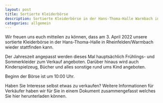 ```yaml
---
layout: post
title: Sortierte Kleiderbörse
description: Sortierte Kleiderbörse in der Hans-Thoma-Halle Warmbach in Rheinfelden am 4. April 2022.
categories: allgemein
---
```


Wir freuen uns euch mitteilen zu können, dass am 3. April 2022 unsere sortierte Kleiderbörse in der Hans-Thoma-Halle in Rheinfelden/Warmbach wieder stattfinden kann.

Der Jahreszeit angepasst werden dieses Mal hauptsächlich Frühlings- und Sommerkleider zum Verkauf angeboten. Darüber hinaus wird auch Kinderspielzeug, Bücher und alles sonstige rund ums Kind angeboten.

Beginn der Börse ist um 10:00 Uhr.

Haben Sie Interesse selbst etwas zu verkaufen? Weitere Informationen für Verkäufer haben wir für Sie in einem Dokument zusammengefasst welches Sie hier herunterladen können.

